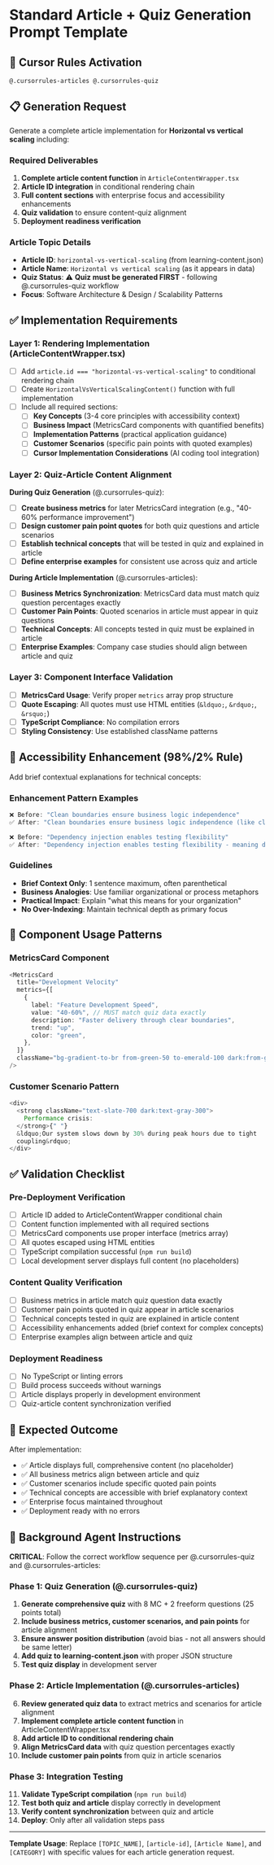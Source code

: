 # Standard Article + Quiz Generation Prompt Template

## 🎯 **Cursor Rules Activation**

```
@.cursorrules-articles @.cursorrules-quiz
```

## 📋 **Generation Request**

Generate a complete article implementation for **Horizontal vs vertical scaling** including:

### **Required Deliverables**

1. **Complete article content function** in `ArticleContentWrapper.tsx`
2. **Article ID integration** in conditional rendering chain
3. **Full content sections** with enterprise focus and accessibility enhancements
4. **Quiz validation** to ensure content-quiz alignment
5. **Deployment readiness verification**

### **Article Topic Details**

- **Article ID**: `horizontal-vs-vertical-scaling` (from learning-content.json)
- **Article Name**: `Horizontal vs vertical scaling` (as it appears in data)
- **Quiz Status**: ⚠️ **Quiz must be generated FIRST** - following @.cursorrules-quiz workflow
- **Focus**: Software Architecture & Design / Scalability Patterns

## ✅ **Implementation Requirements**

### **Layer 1: Rendering Implementation (ArticleContentWrapper.tsx)**

- [ ] Add `article.id === "horizontal-vs-vertical-scaling"` to conditional rendering chain
- [ ] Create `HorizontalVsVerticalScalingContent()` function with full implementation
- [ ] Include all required sections:
  - [ ] **Key Concepts** (3-4 core principles with accessibility context)
  - [ ] **Business Impact** (MetricsCard components with quantified benefits)
  - [ ] **Implementation Patterns** (practical application guidance)
  - [ ] **Customer Scenarios** (specific pain points with quoted examples)
  - [ ] **Cursor Implementation Considerations** (AI coding tool integration)

### **Layer 2: Quiz-Article Content Alignment**

**During Quiz Generation** (@.cursorrules-quiz):

- [ ] **Create business metrics** for later MetricsCard integration (e.g., "40-60% performance improvement")
- [ ] **Design customer pain point quotes** for both quiz questions and article scenarios
- [ ] **Establish technical concepts** that will be tested in quiz and explained in article
- [ ] **Define enterprise examples** for consistent use across quiz and article

**During Article Implementation** (@.cursorrules-articles):

- [ ] **Business Metrics Synchronization**: MetricsCard data must match quiz question percentages exactly
- [ ] **Customer Pain Points**: Quoted scenarios in article must appear in quiz questions
- [ ] **Technical Concepts**: All concepts tested in quiz must be explained in article
- [ ] **Enterprise Examples**: Company case studies should align between article and quiz

### **Layer 3: Component Interface Validation**

- [ ] **MetricsCard Usage**: Verify proper `metrics` array prop structure
- [ ] **Quote Escaping**: All quotes must use HTML entities (`&ldquo;`, `&rdquo;`, `&rsquo;`)
- [ ] **TypeScript Compliance**: No compilation errors
- [ ] **Styling Consistency**: Use established className patterns

## 🎯 **Accessibility Enhancement (98%/2% Rule)**

Add brief contextual explanations for technical concepts:

### **Enhancement Pattern Examples**

```typescript
❌ Before: "Clean boundaries ensure business logic independence"
✅ After: "Clean boundaries ensure business logic independence (like clear departmental responsibilities in an organization - each area can function effectively without being tightly coupled to others)"

❌ Before: "Dependency injection enables testing flexibility"
✅ After: "Dependency injection enables testing flexibility - meaning developers can easily test individual components without running the entire application infrastructure"
```

### **Guidelines**

- **Brief Context Only**: 1 sentence maximum, often parenthetical
- **Business Analogies**: Use familiar organizational or process metaphors
- **Practical Impact**: Explain "what this means for your organization"
- **No Over-Indexing**: Maintain technical depth as primary focus

## 🔧 **Component Usage Patterns**

### **MetricsCard Component**

```typescript
<MetricsCard
  title="Development Velocity"
  metrics={[
    {
      label: "Feature Development Speed",
      value: "40-60%", // MUST match quiz data exactly
      description: "Faster delivery through clear boundaries",
      trend: "up",
      color: "green",
    },
  ]}
  className="bg-gradient-to-br from-green-50 to-emerald-100 dark:from-green-950 dark:to-emerald-900"
/>
```

### **Customer Scenario Pattern**

```typescript
<div>
  <strong className="text-slate-700 dark:text-gray-300">
    Performance crisis:
  </strong>{" "}
  &ldquo;Our system slows down by 30% during peak hours due to tight
  coupling&rdquo;
</div>
```

## ✅ **Validation Checklist**

### **Pre-Deployment Verification**

- [ ] Article ID added to ArticleContentWrapper conditional chain
- [ ] Content function implemented with all required sections
- [ ] MetricsCard components use proper interface (metrics array)
- [ ] All quotes escaped using HTML entities
- [ ] TypeScript compilation successful (`npm run build`)
- [ ] Local development server displays full content (no placeholders)

### **Content Quality Verification**

- [ ] Business metrics in article match quiz question data exactly
- [ ] Customer pain points quoted in quiz appear in article scenarios
- [ ] Technical concepts tested in quiz are explained in article content
- [ ] Accessibility enhancements added (brief context for complex concepts)
- [ ] Enterprise examples align between article and quiz

### **Deployment Readiness**

- [ ] No TypeScript or linting errors
- [ ] Build process succeeds without warnings
- [ ] Article displays properly in development environment
- [ ] Quiz-article content synchronization verified

## 🎯 **Expected Outcome**

After implementation:

- ✅ Article displays full, comprehensive content (no placeholder)
- ✅ All business metrics align between article and quiz
- ✅ Customer scenarios include specific quoted pain points
- ✅ Technical concepts are accessible with brief explanatory context
- ✅ Enterprise focus maintained throughout
- ✅ Deployment ready with no errors

## 🚀 **Background Agent Instructions**

**CRITICAL**: Follow the correct workflow sequence per @.cursorrules-quiz and @.cursorrules-articles:

### **Phase 1: Quiz Generation (@.cursorrules-quiz)**

1. **Generate comprehensive quiz** with 8 MC + 2 freeform questions (25 points total)
2. **Include business metrics, customer scenarios, and pain points** for article alignment
3. **Ensure answer position distribution** (avoid bias - not all answers should be same letter)
4. **Add quiz to learning-content.json** with proper JSON structure
5. **Test quiz display** in development server

### **Phase 2: Article Implementation (@.cursorrules-articles)**

6. **Review generated quiz data** to extract metrics and scenarios for article alignment
7. **Implement complete article content function** in ArticleContentWrapper.tsx
8. **Add article ID to conditional rendering chain**
9. **Align MetricsCard data** with quiz question percentages exactly
10. **Include customer pain points** from quiz in article scenarios

### **Phase 3: Integration Testing**

11. **Validate TypeScript compilation** (`npm run build`)
12. **Test both quiz and article** display correctly in development
13. **Verify content synchronization** between quiz and article
14. **Deploy**: Only after all validation steps pass

---

**Template Usage**: Replace `[TOPIC_NAME]`, `[article-id]`, `[Article Name]`, and `[CATEGORY]` with specific values for each article generation request.
